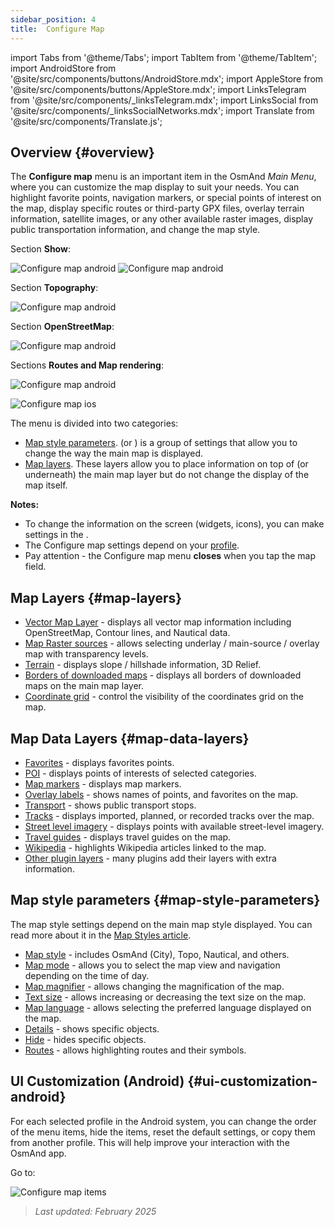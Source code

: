 ```yaml
---
sidebar_position: 4
title:  Configure Map
---
```


import Tabs from '@theme/Tabs';
import TabItem from '@theme/TabItem';
import AndroidStore from '@site/src/components/buttons/AndroidStore.mdx';
import AppleStore from '@site/src/components/buttons/AppleStore.mdx';
import LinksTelegram from '@site/src/components/_linksTelegram.mdx';
import LinksSocial from '@site/src/components/_linksSocialNetworks.mdx';
import Translate from '@site/src/components/Translate.js';


## Overview {#overview}

The **Configure map** menu is an important item in the OsmAnd *Main Menu*, where you can customize the map display to suit your needs. You can highlight favorite points, navigation markers, or special points of interest on the map, display specific routes or third-party GPX files, overlay terrain information, satellite images, or any other available raster images, display public transportation information, and change the map style.  

<Tabs groupId="operating-systems" queryString="current-os">

<TabItem value="android" label="Android">

Section **Show**:  

![Configure map android](@site/static/img/map/configure_map_show1_andr.png)  ![Configure map android](@site/static/img/map/configure_map_show2_andr.png)  

Section **Topography**:  

![Configure map android](@site/static/img/map/configure_map_topography_andr.png)  

Section **OpenStreetMap**:  

![Configure map android](@site/static/img/map/configure_map_osm_andr.png)  

Sections **Routes and Map rendering**:  

![Configure map android](@site/static/img/map/configure_map_routes&Map_rendering_andr.png)

</TabItem>

<TabItem value="ios" label="iOS">

![Configure map ios](@site/static/img/map/configure-map-ios.png)

</TabItem>

</Tabs>


The **<Translate android="true" ids="configure_map"/>** menu is divided into two categories:

- [Map style parameters](#map-style-parameters). **<Translate android="true" ids="map_widget_map_rendering"/>** (or **<Translate ios="true" ids="map_widget_renderer"/>**) is a group of settings that allow you to change the way the main map is displayed.  
- [Map layers](#map-layers). These layers allow you to place information on top of (or underneath) the main map layer but do not change the display of the map itself.  

**Notes:**

- To change the information on the screen (widgets, icons), you can make settings in the [<Translate android="true" ids="layer_map_appearance"/>](../widgets/index.md).
- The Configure map settings depend on your [profile](../personal/profiles.md).
- Pay attention - the Configure map menu **closes** when you tap the map field.

## Map Layers {#map-layers}

- [Vector Map Layer](../map/vector-maps.md) - displays all vector map information including OpenStreetMap, Contour lines, and Nautical data.
- [Map Raster sources](../map/raster-maps.md#select-raster-maps) - allows selecting underlay / main-source / overlay map with transparency levels.
- [Terrain](../plugins/topography.md#hillshade-slope-and-altitude-layers) - displays slope / hillshade information, 3D Relief.
- [Borders of downloaded maps](../map/vector-maps.md#show-borders) - displays all borders of downloaded maps on the main map layer.
- [Coordinate grid](../map/vector-maps.md#coordinates-grid) - control the visibility of the coordinates grid on the map.

## Map Data Layers {#map-data-layers}

   - [Favorites](../map/point-layers-on-map.md) - displays favorites points.
   - [POI](../map/point-layers-on-map.md) - displays points of interests of selected categories.
   - [Map markers](../map/point-layers-on-map.md) - displays map markers.
   - [Overlay labels](../map/point-layers-on-map.md) - shows names of points, and favorites on the map.
   - [Transport](../map/vector-maps.md#transport) - shows public transport stops.
   - [Tracks](../map/tracks/index.md) - displays imported, planned, or recorded tracks over the map.
   - [Street level imagery](../plugins/mapillary.md#map-layer) - displays points with available street-level imagery.
   - [Travel guides](../plan-route/travel-guides.md) - displays travel guides on the map.
   - [Wikipedia](../plugins/wikipedia.md) - highlights Wikipedia articles linked to the map.
   - [Other plugin layers](../plugins/index.md#configure-plugin) - many plugins add their layers with extra information.

## Map style parameters {#map-style-parameters}

The map style settings depend on the main map style displayed. You can read more about it in the [Map Styles article](../map/vector-maps).

   - [Map style](../map/vector-maps.md#default-map-styles) - includes OsmAnd (City), Topo, Nautical, and others.
   - [Map mode](../map/vector-maps.md#map-mode) - allows you to select the map view and navigation depending on the time of day.
   - [Map magnifier](../map/vector-maps.md#map-magnifier) - allows changing the magnification of the map.
   - [Text size](../map/vector-maps.md#text-size) - allows increasing or decreasing the text size on the map.
   - [Map language](../map/vector-maps.md#map-language) - allows selecting the preferred language displayed on the map.
   - [Details](../map/vector-maps.md#details) - shows specific objects.
   - [Hide](../map/vector-maps.md#hide) - hides specific objects.
   - [Routes](../map/vector-maps.md#routes) - allows highlighting routes and their symbols.  


## UI Customization (Android) {#ui-customization-android}

For each selected profile in the Android system, you can change the order of the <Translate android="true" ids="configure_map"/> menu items, hide the items, reset the default settings, or copy them from another profile. This will help improve your interaction with the OsmAnd app.  

Go to: *<Translate android="true" ids="shared_string_menu,configure_profile,ui_customization,configure_map"/>*  

![Configure map items ](@site/static/img/settings/configure-screen-ui-customization.png)


> *Last updated: February 2025*
